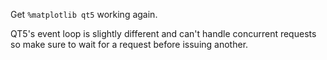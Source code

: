 Get ```%matplotlib qt5``` working again. 

QT5's event loop is slightly different and can't handle concurrent requests so make sure to wait for a request before issuing another.